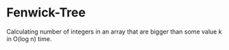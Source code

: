 # Fenwick-Tree
Calculating number of integers in an array that are bigger than some value k in O(log n) time.
